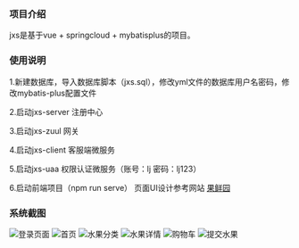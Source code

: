 ### 项目介绍

   jxs是基于vue + springcloud + mybatisplus的项目。

### 使用说明


1.新建数据库，导入数据库脚本（jxs.sql），修改yml文件的数据库用户名密码，修改mybatis-plus配置文件

2.启动jxs-server 注册中心

3.启动jxs-zuul 网关

4.启动jxs-client 客服端微服务

5.启动jxs-uaa 权限认证微服务（账号：lj   密码：lj123）

6.启动前端项目（npm run serve）
  页面UI设计参考网站 [果鲜园](http://www.guoxianyuan.cn/)

### 系统截图
![登录页面](https://github.com/ljaugust/jxs/blob/master/login.jpg)
![首页](https://github.com/ljaugust/jxs/blob/master/home.jpg)
![水果分类](https://github.com/ljaugust/jxs/blob/master/sort.jpg)
![水果详情](https://github.com/ljaugust/jxs/blob/master/show.jpg)
![购物车](https://github.com/ljaugust/jxs/blob/master/cart.jpg)
![提交水果](https://github.com/ljaugust/jxs/blob/master/admincenter.jpg)
